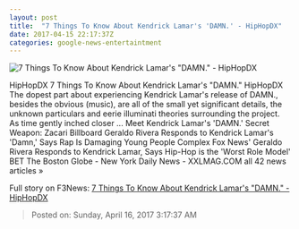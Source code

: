 ```yaml
---
layout: post
title:  "7 Things To Know About Kendrick Lamar's 'DAMN.' - HipHopDX"
date: 2017-04-15 22:17:37Z
categories: google-news-entertaintment
---
```


![7 Things To Know About Kendrick Lamar's "DAMN." - HipHopDX](http://s3.amazonaws.com/hiphopdx-production/2017/04/02-kendrick-humble-2017-screenshot-billboard-embed-e1492216291168-790x595.jpg)

HipHopDX 7 Things To Know About Kendrick Lamar's "DAMN." HipHopDX The dopest part about experiencing Kendrick Lamar's release of DAMN., besides the obvious (music), are all of the small yet significant details, the unknown particulars and eerie illuminati theories surrounding the project. As time gently inched closer ... Meet Kendrick Lamar's 'DAMN.' Secret Weapon: Zacari Billboard Geraldo Rivera Responds to Kendrick Lamar's 'Damn,' Says Rap Is Damaging Young People Complex Fox News' Geraldo Rivera Responds to Kendrick Lamar, Says Hip-Hop is the 'Worst Role Model' BET The Boston Globe - New York Daily News - XXLMAG.COM all 42 news articles »


Full story on F3News: [7 Things To Know About Kendrick Lamar's "DAMN." - HipHopDX](http://www.f3nws.com/n/npjxTB)

> Posted on: Sunday, April 16, 2017 3:17:37 AM
